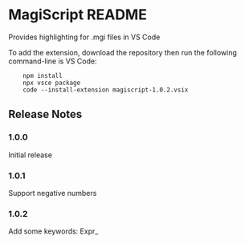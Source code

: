 # MagiScript README

Provides highlighting for .mgi files in VS Code

To add the extension, download the repository then run the following command-line is VS Code:

        npm install
        npx vsce package
        code --install-extension magiscript-1.0.2.vsix

## Release Notes

### 1.0.0

Initial release

### 1.0.1

Support negative numbers

### 1.0.2

Add some keywords: Expr_